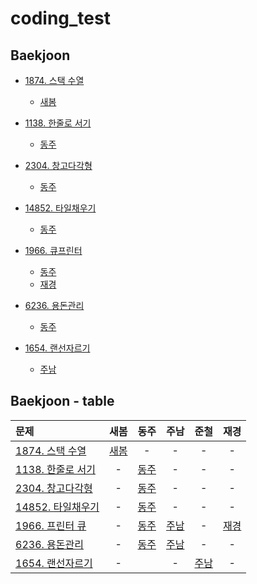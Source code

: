 # coding_test

## Baekjoon
* [1874. 스택 수열](https://www.acmicpc.net/problem/1874)
  * [새봄](spring/1874.cpp)

* [1138. 한줄로 서기](https://www.acmicpc.net/problem/1138)
  * [동주](Dongju/boj1138.cpp)
  
* [2304. 창고다각형](https://www.acmicpc.net/problem/2304)
  * [동주](Dongju/boj2304_창고다각형.cpp)
  
* [14852. 타일채우기](https://www.acmicpc.net/problem/14852)
  * [동주](Dongju/boj14852_타일채우기3.cpp)

* [1966. 큐프린터](https://www.acmicpc.net/problem/1966)
  * [동주](Dongju/boj1966_큐프린터.cpp)
  * [재경](Jaegyeong/boj1966.py)

* [6236. 용돈관리](https://www.acmicpc.net/problem/6236)
  * [동주](Dongju/boj6236_용돈관리.cpp)

* [1654. 랜선자르기](https://www.acmicpc.net/problem/1654)
  * [주남](JooNam/1654_split_cable.py)


## Baekjoon - table
|문제|새봄|동주|주남|준철|재경|
|:------|:---:|:---:|:---:|:---:|:---:|
|[1874. 스택 수열](https://www.acmicpc.net/problem/1874)   |[새봄](spring/1874.cpp)|-|-|-|-|
|[1138. 한줄로 서기](https://www.acmicpc.net/problem/1138) |-|[동주](Dongju/boj1138.cpp)|-|-|-|
|[2304. 창고다각형](https://www.acmicpc.net/problem/2304)  |-|[동주](Dongju/boj2304_창고다각형.cpp)|-|-|-|
|[14852. 타일채우기](https://www.acmicpc.net/problem/14852)|-|[동주](Dongju/boj14852_타일채우기3.cpp)|-|-|-|
|[1966. 프린터 큐](https://www.acmicpc.net/problem/1966)   |-|[동주](Dongju/boj1966_큐프린터.cpp)|[주남](JooNam/1966_Queue.py)|-|[재경](Jaegyeong/boj1966.py)|
|[6236. 용돈관리](https://www.acmicpc.net/problem/6236)    |-|[동주](Dongju/boj6236_용돈관리.cpp)|[주남](JooNam/6236_withdraw.py)|-|-|
|[1654. 랜선자르기](https://www.acmicpc.net/problem/1654)    |-||-|[주남](JooNam/1654_split_cable.py)|-|
